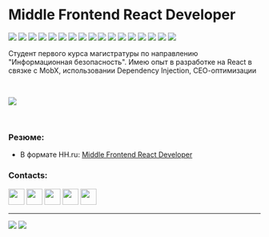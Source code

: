 # Middle Frontend React Developer

![](https://img.shields.io/badge/JavaScript-444?logo=javascript&logoColor=f0f0f0)
![](https://img.shields.io/badge/TypeScript-444?logo=TypeScript&logoColor=f0f0f0)
![](https://img.shields.io/badge/NodeJS-444?logo=node.js&logoColor=f0f0f0)
![](https://img.shields.io/badge/ReactJS-444?logo=react&logoColor=f0f0f0)
![](https://img.shields.io/badge/NextJS-444?logo=next.js&logoColor=f0f0f0)
![](https://img.shields.io/badge/MobX-444?logo=mobx&logoColor=f0f0f0)
![](https://img.shields.io/badge/Webpack-444?logo=webpack&logoColor=f0f0f0)
![](https://img.shields.io/badge/TypeDi-444)
![](https://img.shields.io/badge/SASS-444?logo=sass&logoColor=f0f0f0)
![](https://img.shields.io/badge/ESLint-444?logo=eslint&logoColor=f0f0f0)
![](https://img.shields.io/badge/SQL-444?logo=mysql&logoColor=f0f0f0)
![](https://img.shields.io/badge/Recharts-444)
![](https://img.shields.io/badge/OpenLayers-444?logo=openstreetmap&logoColor=f0f0f0)
![](https://img.shields.io/badge/Git-444?logo=git&logoColor=f0f0f0)
![](https://img.shields.io/badge/Linux-444?logo=linux&logoColor=f0f0f0)
![](https://img.shields.io/badge/Nginx-444?logo=nginx&logoColor=f0f0f0)
![](https://img.shields.io/badge/Team%20Foundation%20Server-444)

Студент первого курса магистратуры по направлению "Информационная безопасность". Имею опыт в
разработке на React в связке с MobX, использовании Dependency Injection, СЕО-оптимизации

<br/>

[![](https://github-readme-stats.vercel.app/api?username=yoskutik&show_icons=true)](https://github.com/yoskutik/github-readme-stats)

<br />

### Резюме:

- В формате HH.ru: [Middle Frontend React Developer][CV HH]


### Contacts:

[<img height="32" width="32" src="https://unpkg.com/simple-icons@v3/icons/telegram.svg" />][telegram]
[<img height="32" width="32" src="https://unpkg.com/simple-icons@v3/icons/vk.svg" />][vk]
[<img height="32" width="32" src="https://unpkg.com/simple-icons@v3/icons/stackoverflow.svg" />][stackoverflow]
[<img height="32" width="32" src="https://unpkg.com/simple-icons@v3/icons/gmail.svg" />][gmail]
[<img height="32" width="32" src="https://unpkg.com/simple-icons@v3/icons/instagram.svg" />][instagram]

---

![](https://img.shields.io/badge/@Yoskutik-444?logo=github&style=flat-square)
![](https://img.shields.io/stackexchange/StackOverflow/r/11589183?color=informational&style=flat-square)

[stackoverflow]: https://stackoverflow.com/users/11589183/yoskutik
[instagram]: https://www.instagram.com/oidmitry
[gmail]: mailto:yoskutik@gmail.com
[telegram]: https://t.me/Yoskutik
[vk]: https://vk.com/yoskutik

[my package]: https://github.com/yoskutik/awesome_progress_bar

[CV PDF]: https://github.com/Yoskutik/Yoskutik/blob/master/CVs/CV_ru.pdf
[CV HH]: https://spb.hh.ru/resume/37354048ff09444ba90039ed1f686e65356b66

[competitions]: https://github.com/yoskutik/Competitions
[1]: https://github.com/Yoskutik/Competitions/tree/master/OSIC%20Pulmonary%20Fibrosis%20Progression
